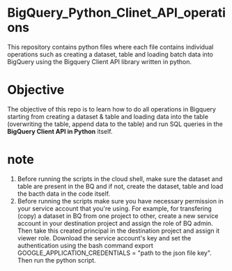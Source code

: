 # BigQuery_Python_Clinet_API_operations
This repository contains python files where each file contains individual operations such as creating a dataset, table and loading batch data into BigQuery using the Bigquery Client API library written in python.

# Objective 
The objective of this repo is to learn how to do all operations in Bigquery starting from creating a dataset & table and loading data into the table (overwriting the table, append data to the table) and run SQL queries in the **BigQuery Client API in Python** itself.

# note 
1. Before running the scripts in the cloud shell, make sure the dataset and table are present in the BQ and if not, create the dataset, table and load the bacth data in the code itself.
2. Before running the scripts make sure you have necessary permission in your service account that you're using. For example, for transfering (copy) a dataset in BQ from one project to other, create a new service account in your destination project and assign the role of BQ admin. Then take this created principal in the destination project and assign it viewer role. Download the service account's key and set the authentication using the bash command export GOOGLE_APPLICATION_CREDENTIALS = "path to the json file key". Then run the python script. 
